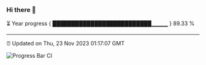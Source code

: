 ### Hi there 👋

⏳ Year progress { ██████████████████████████▁▁▁▁ } 89.33 %

---

⏰ Updated on Thu, 23 Nov 2023 01:17:07 GMT

![Progress Bar CI](https://github.com/ZhaoGui/ZhaoGui/workflows/Progress%20Bar%20CI/badge.svg)
